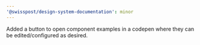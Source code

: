 ```yaml
---
'@swisspost/design-system-documentation': minor
---
```


Added a button to open component examples in a codepen where they can be edited/configured as desired.
